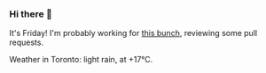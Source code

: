 ### Hi there :wave:

It's Friday! I'm probably working for [this bunch](https://github.com/kohofinancial), reviewing some pull requests.

Weather in Toronto: light rain, at +17°C.
